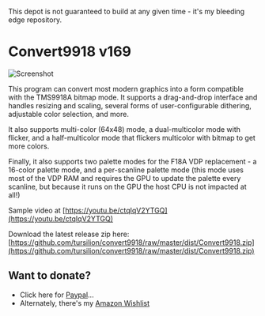 This depot is not guaranteed to build at any given time - it's my bleeding edge repository.

Convert9918 v169
================

![Screenshot](https://github.com/tursilion/convert9918/raw/master/dist/Convert9918_1.png)

This program can convert most modern graphics into a form compatible with the TMS9918A bitmap mode. It supports a drag-and-drop interface and handles resizing and scaling, several forms of user-configurable dithering, adjustable color selection, and more. 

It also supports multi-color (64x48) mode, a dual-multicolor mode with flicker, and a half-multicolor mode that flickers multicolor with bitmap to get more colors. 

Finally, it also supports two palette modes for the F18A VDP replacement - a 16-color palette mode, and a per-scanline palette mode (this mode uses most of the VDP RAM and requires the GPU to update the palette every scanline, but because it runs on the GPU the host CPU is not impacted at all!) 

Sample video at [https://youtu.be/ctqIqV2YTGQ](https://youtu.be/ctqIqV2YTGQ) 

Download the latest release zip here: [https://github.com/tursilion/convert9918/raw/master/dist/Convert9918.zip](https://github.com/tursilion/convert9918/raw/master/dist/Convert9918.zip)

Want to donate?
---------------

- Click here for [Paypal](https://PayPal.Me/tursilion)...
- Alternately, there's my [Amazon Wishlist](http://www.amazon.com/gp/registry/2AFCOAM5DD1L6/ref=cm_aya_wl/103-5991996-6483001)

